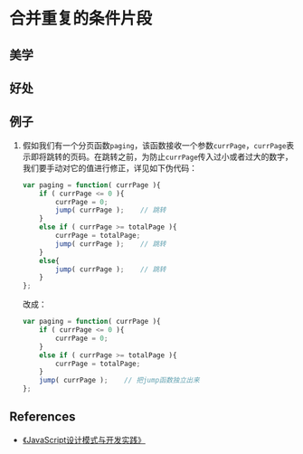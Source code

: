 # 合并重复的条件片段

## 美学


## 好处


## 例子
1. 假如我们有一个分页函数`paging`，该函数接收一个参数`currPage`，`currPage`表示即将跳转的页码。在跳转之前，为防止`currPage`传入过小或者过大的数字，我们要手动对它的值进行修正，详见如下伪代码：
    ```js
    var paging = function( currPage ){
        if ( currPage <= 0 ){
            currPage = 0;
            jump( currPage );    // 跳转
        }
        else if ( currPage >= totalPage ){
            currPage = totalPage;
            jump( currPage );    // 跳转
        }
        else{
            jump( currPage );    // 跳转
        }
    };
    ```
    改成：
    ```js
    var paging = function( currPage ){
        if ( currPage <= 0 ){
            currPage = 0;
        }
        else if ( currPage >= totalPage ){
            currPage = totalPage;
        }
        jump( currPage );    // 把jump函数独立出来
    };
    ```


## References
* [《JavaScript设计模式与开发实践》](https://book.douban.com/subject/26382780/)
